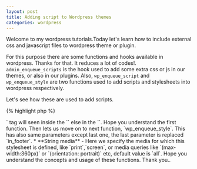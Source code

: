 ```yaml
---
layout: post
title: Adding script to Wordpress themes
categories: wordpress
---
```


Welcome to my wordpress tutorials.Today let's learn how to include external css and javascript files to wordpress theme or plugin.

For this purpose there are some functions and hooks available in wordpress. Thanks for that. It reduces a lot of codes!. `admin_enqueue_scripts` is the hook used to add some extra css or js in our themes, or also in our plugins.
Also, `wp_enqueue_script` and `wp_enqueue_style` are two functions used to add scripts and stylesheets into wordpress respectively.

Let's see how these are used to add scripts.

{% highlight php %}
<?php 
function theme_admin_scripts() {

  //Adding js script.

	wp_enqueue_script( 'meta_box_script', get_template_directory_uri() . '/inc/js/theme_options_upload.js', array(), '1.0.0', true );

  //Adding stylesheet.

	wp_enqueue_style( 'theme_options', get_template_directory_uri() . '/inc/css/themeoptions.css' );
}
add_action( 'admin_enqueue_scripts', 'theme_admin_scripts' );

{% endhighlight %}

The above example used to add `theme_options_upload.js` and `theme_options.css` to the wordpress. This code snippet can add to either in `functions.php` or in a new plugin file. No issue. Boths are right.

Now lets check each functions seperately. `wp_enqueue_script` has 5 parameters. They are

* **String handle** - It's a simple name to identify and refer the script in file. And it *should be unique*.

* **String src** - It's the path of the file. I follow a general folder structure to keep my theme clean, like `/inc/js/` inside the theme folder.

* **Array dependency** - It's an optional parameter, an array of dependencies of the current script.

* **String / Bool / Null version** - It denotes the version of the file that used for cache busting. If its `'1'`, then the version of file is 1.0. If it set to false, then the version of wordpress taken as file version and if set to null, the file has no version.

* **Bool in_footer** - It's used to specify where the script will load. If it is `true`, then `<script>` tag will seen inside the `<body>` else in the `<head>`.

Hope you understand the first function. Then lets us move on to next function, `wp_enqueue_style`. This has also same parameters except last one, the last parameter is replaced `in_footer`.

* **String media** - Here we specify the media  for which this stylesheet is defined, like `print`,`screen`, or media queries like `(max-width:360px)` or `(orientation: portrait)` etc, default value is `all`.

Hope you understand the concepts and usage of these functions.

Thank you..

